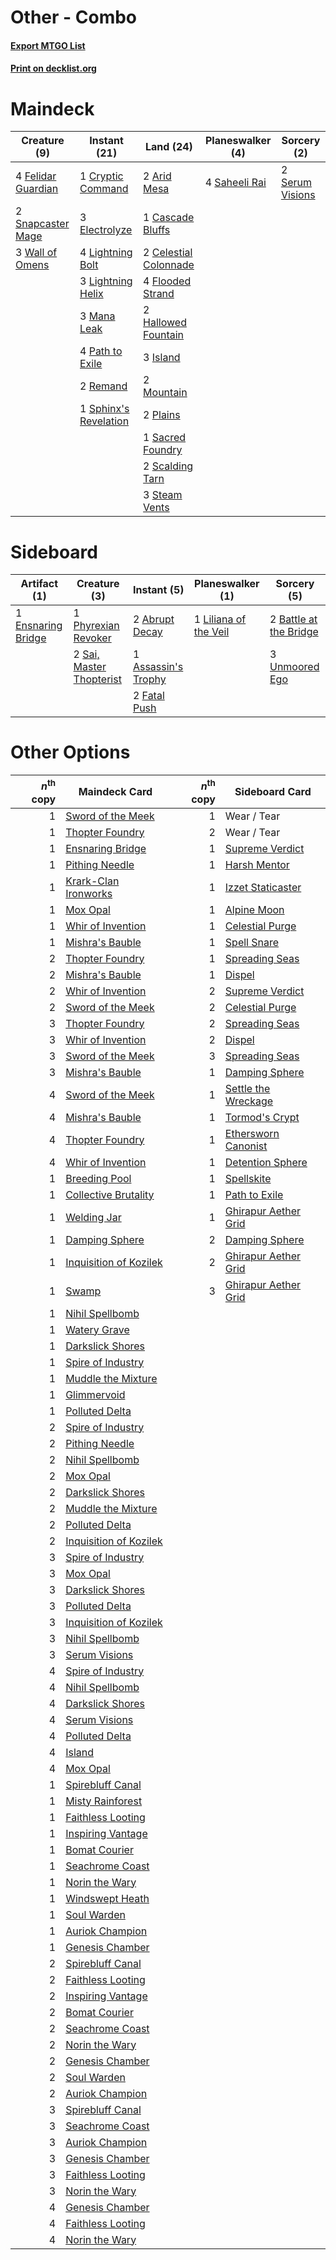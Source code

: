 # Other - Combo

#### [Export MTGO List](../collection/Other%20-%20Combo/Other%20-%20Combo.txt)
#### [Print on decklist.org](http://decklist.org/?deckmain=2%09Arid%20Mesa%0A1%09Cascade%20Bluffs%0A2%09Celestial%20Colonnade%0A1%09Cryptic%20Command%0A3%09Electrolyze%0A4%09Felidar%20Guardian%0A4%09Flooded%20Strand%0A2%09Hallowed%20Fountain%0A3%09Island%0A4%09Lightning%20Bolt%0A3%09Lightning%20Helix%0A3%09Mana%20Leak%0A2%09Mountain%0A4%09Path%20to%20Exile%0A2%09Plains%0A2%09Remand%0A1%09Sacred%20Foundry%0A4%09Saheeli%20Rai%0A2%09Scalding%20Tarn%0A2%09Serum%20Visions%0A2%09Snapcaster%20Mage%0A1%09Sphinx's%20Revelation%0A3%09Steam%20Vents%0A3%09Wall%20of%20Omens&deckside=2%09Abrupt%20Decay%0A1%09Assassin's%20Trophy%0A2%09Battle%20at%20the%20Bridge%0A1%09Ensnaring%20Bridge%0A2%09Fatal%20Push%0A1%09Liliana%20of%20the%20Veil%0A1%09Phyrexian%20Revoker%0A2%09Sai,%20Master%20Thopterist%0A3%09Unmoored%20Ego)
# Maindeck

|                                        Creature (9)                                         |                                          Instant (21)                                          |                                           Land (24)                                            |                                    Planeswalker (4)                                    |                                       Sorcery (2)                                        |
|---------------------------------------------------------------------------------------------|------------------------------------------------------------------------------------------------|------------------------------------------------------------------------------------------------|----------------------------------------------------------------------------------------|------------------------------------------------------------------------------------------|
|4 [Felidar Guardian](http://gatherer.wizards.com/Pages/Card/Details.aspx?multiverseid=423686)|1 [Cryptic Command](http://gatherer.wizards.com/Pages/Card/Details.aspx?multiverseid=370439)    |2 [Arid Mesa](http://gatherer.wizards.com/Pages/Card/Details.aspx?multiverseid=426054)          |4 [Saheeli Rai](http://gatherer.wizards.com/Pages/Card/Details.aspx?multiverseid=417759)|2 [Serum Visions](http://gatherer.wizards.com/Pages/Card/Details.aspx?multiverseid=425874)|
|2 [Snapcaster Mage](http://gatherer.wizards.com/Pages/Card/Details.aspx?multiverseid=425875) |3 [Electrolyze](http://gatherer.wizards.com/Pages/Card/Details.aspx?multiverseid=370376)        |1 [Cascade Bluffs](http://gatherer.wizards.com/Pages/Card/Details.aspx?multiverseid=442226)     |                                                                                        |                                                                                          |
|3 [Wall of Omens](http://gatherer.wizards.com/Pages/Card/Details.aspx?multiverseid=413576)   |4 [Lightning Bolt](http://gatherer.wizards.com/Pages/Card/Details.aspx?multiverseid=234704)     |2 [Celestial Colonnade](http://gatherer.wizards.com/Pages/Card/Details.aspx?multiverseid=177545)|                                                                                        |                                                                                          |
|                                                                                             |3 [Lightning Helix](http://gatherer.wizards.com/Pages/Card/Details.aspx?multiverseid=205361)    |4 [Flooded Strand](http://gatherer.wizards.com/Pages/Card/Details.aspx?multiverseid=405098)     |                                                                                        |                                                                                          |
|                                                                                             |3 [Mana Leak](http://gatherer.wizards.com/Pages/Card/Details.aspx?multiverseid=397773)          |2 [Hallowed Fountain](http://gatherer.wizards.com/Pages/Card/Details.aspx?multiverseid=405100)  |                                                                                        |                                                                                          |
|                                                                                             |4 [Path to Exile](http://gatherer.wizards.com/Pages/Card/Details.aspx?multiverseid=370408)      |3 [Island](http://gatherer.wizards.com/Pages/Card/Details.aspx?multiverseid=439602)             |                                                                                        |                                                                                          |
|                                                                                             |2 [Remand](http://gatherer.wizards.com/Pages/Card/Details.aspx?multiverseid=397881)             |2 [Mountain](http://gatherer.wizards.com/Pages/Card/Details.aspx?multiverseid=439604)           |                                                                                        |                                                                                          |
|                                                                                             |1 [Sphinx's Revelation](http://gatherer.wizards.com/Pages/Card/Details.aspx?multiverseid=426012)|2 [Plains](http://gatherer.wizards.com/Pages/Card/Details.aspx?multiverseid=439601)             |                                                                                        |                                                                                          |
|                                                                                             |                                                                                                |1 [Sacred Foundry](http://gatherer.wizards.com/Pages/Card/Details.aspx?multiverseid=405106)     |                                                                                        |                                                                                          |
|                                                                                             |                                                                                                |2 [Scalding Tarn](http://gatherer.wizards.com/Pages/Card/Details.aspx?multiverseid=426069)      |                                                                                        |                                                                                          |
|                                                                                             |                                                                                                |3 [Steam Vents](http://gatherer.wizards.com/Pages/Card/Details.aspx?multiverseid=405109)        |                                                                                        |                                                                                          |


# Sideboard

|                                        Artifact (1)                                         |                                           Creature (3)                                            |                                         Instant (5)                                          |                                        Planeswalker (1)                                        |                                           Sorcery (5)                                           |
|---------------------------------------------------------------------------------------------|---------------------------------------------------------------------------------------------------|----------------------------------------------------------------------------------------------|------------------------------------------------------------------------------------------------|-------------------------------------------------------------------------------------------------|
|1 [Ensnaring Bridge](http://gatherer.wizards.com/Pages/Card/Details.aspx?multiverseid=442213)|1 [Phyrexian Revoker](http://gatherer.wizards.com/Pages/Card/Details.aspx?multiverseid=220589)     |2 [Abrupt Decay](http://gatherer.wizards.com/Pages/Card/Details.aspx?multiverseid=425971)     |1 [Liliana of the Veil](http://gatherer.wizards.com/Pages/Card/Details.aspx?multiverseid=425901)|2 [Battle at the Bridge](http://gatherer.wizards.com/Pages/Card/Details.aspx?multiverseid=423720)|
|                                                                                             |2 [Sai, Master Thopterist](http://gatherer.wizards.com/Pages/Card/Details.aspx?multiverseid=447205)|1 [Assassin's Trophy](http://gatherer.wizards.com/Pages/Card/Details.aspx?multiverseid=452902)|                                                                                                |3 [Unmoored Ego](http://gatherer.wizards.com/Pages/Card/Details.aspx?multiverseid=452962)        |
|                                                                                             |                                                                                                   |2 [Fatal Push](http://gatherer.wizards.com/Pages/Card/Details.aspx?multiverseid=423724)       |                                                                                                |                                                                                                 |


# Other Options

|*n*<sup>th</sup> copy|                                          Maindeck Card                                          |*n*<sup>th</sup> copy|                                        Sideboard Card                                         |
|--------------------:|-------------------------------------------------------------------------------------------------|--------------------:|-----------------------------------------------------------------------------------------------|
|                    1|[Sword of the Meek](http://gatherer.wizards.com/Pages/Card/Details.aspx?multiverseid=126215)     |                    1|Wear / Tear                                                                                    |
|                    1|[Thopter Foundry](http://gatherer.wizards.com/Pages/Card/Details.aspx?multiverseid=420854)       |                    2|Wear / Tear                                                                                    |
|                    1|[Ensnaring Bridge](http://gatherer.wizards.com/Pages/Card/Details.aspx?multiverseid=442213)      |                    1|[Supreme Verdict](http://gatherer.wizards.com/Pages/Card/Details.aspx?multiverseid=438776)     |
|                    1|[Pithing Needle](http://gatherer.wizards.com/Pages/Card/Details.aspx?multiverseid=425815)        |                    1|[Harsh Mentor](http://gatherer.wizards.com/Pages/Card/Details.aspx?multiverseid=426837)        |
|                    1|[Krark-Clan Ironworks](http://gatherer.wizards.com/Pages/Card/Details.aspx?multiverseid=51633)   |                    1|[Izzet Staticaster](http://gatherer.wizards.com/Pages/Card/Details.aspx?multiverseid=253638)   |
|                    1|[Mox Opal](http://gatherer.wizards.com/Pages/Card/Details.aspx?multiverseid=397719)              |                    1|[Alpine Moon](http://gatherer.wizards.com/Pages/Card/Details.aspx?multiverseid=447264)         |
|                    1|[Whir of Invention](http://gatherer.wizards.com/Pages/Card/Details.aspx?multiverseid=423716)     |                    1|[Celestial Purge](http://gatherer.wizards.com/Pages/Card/Details.aspx?multiverseid=397699)     |
|                    1|[Mishra's Bauble](http://gatherer.wizards.com/Pages/Card/Details.aspx?multiverseid=438787)       |                    1|[Spell Snare](http://gatherer.wizards.com/Pages/Card/Details.aspx?multiverseid=370447)         |
|                    2|[Thopter Foundry](http://gatherer.wizards.com/Pages/Card/Details.aspx?multiverseid=420854)       |                    1|[Spreading Seas](http://gatherer.wizards.com/Pages/Card/Details.aspx?multiverseid=190405)      |
|                    2|[Mishra's Bauble](http://gatherer.wizards.com/Pages/Card/Details.aspx?multiverseid=438787)       |                    1|[Dispel](http://gatherer.wizards.com/Pages/Card/Details.aspx?multiverseid=201562)              |
|                    2|[Whir of Invention](http://gatherer.wizards.com/Pages/Card/Details.aspx?multiverseid=423716)     |                    2|[Supreme Verdict](http://gatherer.wizards.com/Pages/Card/Details.aspx?multiverseid=438776)     |
|                    2|[Sword of the Meek](http://gatherer.wizards.com/Pages/Card/Details.aspx?multiverseid=126215)     |                    2|[Celestial Purge](http://gatherer.wizards.com/Pages/Card/Details.aspx?multiverseid=397699)     |
|                    3|[Thopter Foundry](http://gatherer.wizards.com/Pages/Card/Details.aspx?multiverseid=420854)       |                    2|[Spreading Seas](http://gatherer.wizards.com/Pages/Card/Details.aspx?multiverseid=190405)      |
|                    3|[Whir of Invention](http://gatherer.wizards.com/Pages/Card/Details.aspx?multiverseid=423716)     |                    2|[Dispel](http://gatherer.wizards.com/Pages/Card/Details.aspx?multiverseid=201562)              |
|                    3|[Sword of the Meek](http://gatherer.wizards.com/Pages/Card/Details.aspx?multiverseid=126215)     |                    3|[Spreading Seas](http://gatherer.wizards.com/Pages/Card/Details.aspx?multiverseid=190405)      |
|                    3|[Mishra's Bauble](http://gatherer.wizards.com/Pages/Card/Details.aspx?multiverseid=438787)       |                    1|[Damping Sphere](http://gatherer.wizards.com/Pages/Card/Details.aspx?multiverseid=443101)      |
|                    4|[Sword of the Meek](http://gatherer.wizards.com/Pages/Card/Details.aspx?multiverseid=126215)     |                    1|[Settle the Wreckage](http://gatherer.wizards.com/Pages/Card/Details.aspx?multiverseid=435186) |
|                    4|[Mishra's Bauble](http://gatherer.wizards.com/Pages/Card/Details.aspx?multiverseid=438787)       |                    1|[Tormod's Crypt](http://gatherer.wizards.com/Pages/Card/Details.aspx?multiverseid=389723)      |
|                    4|[Thopter Foundry](http://gatherer.wizards.com/Pages/Card/Details.aspx?multiverseid=420854)       |                    1|[Ethersworn Canonist](http://gatherer.wizards.com/Pages/Card/Details.aspx?multiverseid=370504) |
|                    4|[Whir of Invention](http://gatherer.wizards.com/Pages/Card/Details.aspx?multiverseid=423716)     |                    1|[Detention Sphere](http://gatherer.wizards.com/Pages/Card/Details.aspx?multiverseid=270356)    |
|                    1|[Breeding Pool](http://gatherer.wizards.com/Pages/Card/Details.aspx?multiverseid=405095)         |                    1|[Spellskite](http://gatherer.wizards.com/Pages/Card/Details.aspx?multiverseid=397743)          |
|                    1|[Collective Brutality](http://gatherer.wizards.com/Pages/Card/Details.aspx?multiverseid=414380)  |                    1|[Path to Exile](http://gatherer.wizards.com/Pages/Card/Details.aspx?multiverseid=370408)       |
|                    1|[Welding Jar](http://gatherer.wizards.com/Pages/Card/Details.aspx?multiverseid=48328)            |                    1|[Ghirapur Aether Grid](http://gatherer.wizards.com/Pages/Card/Details.aspx?multiverseid=398517)|
|                    1|[Damping Sphere](http://gatherer.wizards.com/Pages/Card/Details.aspx?multiverseid=443101)        |                    2|[Damping Sphere](http://gatherer.wizards.com/Pages/Card/Details.aspx?multiverseid=443101)      |
|                    1|[Inquisition of Kozilek](http://gatherer.wizards.com/Pages/Card/Details.aspx?multiverseid=425900)|                    2|[Ghirapur Aether Grid](http://gatherer.wizards.com/Pages/Card/Details.aspx?multiverseid=398517)|
|                    1|[Swamp](http://gatherer.wizards.com/Pages/Card/Details.aspx?multiverseid=439603)                 |                    3|[Ghirapur Aether Grid](http://gatherer.wizards.com/Pages/Card/Details.aspx?multiverseid=398517)|
|                    1|[Nihil Spellbomb](http://gatherer.wizards.com/Pages/Card/Details.aspx?multiverseid=442215)       |                     |                                                                                               |
|                    1|[Watery Grave](http://gatherer.wizards.com/Pages/Card/Details.aspx?multiverseid=405114)          |                     |                                                                                               |
|                    1|[Darkslick Shores](http://gatherer.wizards.com/Pages/Card/Details.aspx?multiverseid=209400)      |                     |                                                                                               |
|                    1|[Spire of Industry](http://gatherer.wizards.com/Pages/Card/Details.aspx?multiverseid=423851)     |                     |                                                                                               |
|                    1|[Muddle the Mixture](http://gatherer.wizards.com/Pages/Card/Details.aspx?multiverseid=88955)     |                     |                                                                                               |
|                    1|[Glimmervoid](http://gatherer.wizards.com/Pages/Card/Details.aspx?multiverseid=370425)           |                     |                                                                                               |
|                    1|[Polluted Delta](http://gatherer.wizards.com/Pages/Card/Details.aspx?multiverseid=405104)        |                     |                                                                                               |
|                    2|[Spire of Industry](http://gatherer.wizards.com/Pages/Card/Details.aspx?multiverseid=423851)     |                     |                                                                                               |
|                    2|[Pithing Needle](http://gatherer.wizards.com/Pages/Card/Details.aspx?multiverseid=425815)        |                     |                                                                                               |
|                    2|[Nihil Spellbomb](http://gatherer.wizards.com/Pages/Card/Details.aspx?multiverseid=442215)       |                     |                                                                                               |
|                    2|[Mox Opal](http://gatherer.wizards.com/Pages/Card/Details.aspx?multiverseid=397719)              |                     |                                                                                               |
|                    2|[Darkslick Shores](http://gatherer.wizards.com/Pages/Card/Details.aspx?multiverseid=209400)      |                     |                                                                                               |
|                    2|[Muddle the Mixture](http://gatherer.wizards.com/Pages/Card/Details.aspx?multiverseid=88955)     |                     |                                                                                               |
|                    2|[Polluted Delta](http://gatherer.wizards.com/Pages/Card/Details.aspx?multiverseid=405104)        |                     |                                                                                               |
|                    2|[Inquisition of Kozilek](http://gatherer.wizards.com/Pages/Card/Details.aspx?multiverseid=425900)|                     |                                                                                               |
|                    3|[Spire of Industry](http://gatherer.wizards.com/Pages/Card/Details.aspx?multiverseid=423851)     |                     |                                                                                               |
|                    3|[Mox Opal](http://gatherer.wizards.com/Pages/Card/Details.aspx?multiverseid=397719)              |                     |                                                                                               |
|                    3|[Darkslick Shores](http://gatherer.wizards.com/Pages/Card/Details.aspx?multiverseid=209400)      |                     |                                                                                               |
|                    3|[Polluted Delta](http://gatherer.wizards.com/Pages/Card/Details.aspx?multiverseid=405104)        |                     |                                                                                               |
|                    3|[Inquisition of Kozilek](http://gatherer.wizards.com/Pages/Card/Details.aspx?multiverseid=425900)|                     |                                                                                               |
|                    3|[Nihil Spellbomb](http://gatherer.wizards.com/Pages/Card/Details.aspx?multiverseid=442215)       |                     |                                                                                               |
|                    3|[Serum Visions](http://gatherer.wizards.com/Pages/Card/Details.aspx?multiverseid=425874)         |                     |                                                                                               |
|                    4|[Spire of Industry](http://gatherer.wizards.com/Pages/Card/Details.aspx?multiverseid=423851)     |                     |                                                                                               |
|                    4|[Nihil Spellbomb](http://gatherer.wizards.com/Pages/Card/Details.aspx?multiverseid=442215)       |                     |                                                                                               |
|                    4|[Darkslick Shores](http://gatherer.wizards.com/Pages/Card/Details.aspx?multiverseid=209400)      |                     |                                                                                               |
|                    4|[Serum Visions](http://gatherer.wizards.com/Pages/Card/Details.aspx?multiverseid=425874)         |                     |                                                                                               |
|                    4|[Polluted Delta](http://gatherer.wizards.com/Pages/Card/Details.aspx?multiverseid=405104)        |                     |                                                                                               |
|                    4|[Island](http://gatherer.wizards.com/Pages/Card/Details.aspx?multiverseid=439602)                |                     |                                                                                               |
|                    4|[Mox Opal](http://gatherer.wizards.com/Pages/Card/Details.aspx?multiverseid=397719)              |                     |                                                                                               |
|                    1|[Spirebluff Canal](http://gatherer.wizards.com/Pages/Card/Details.aspx?multiverseid=417822)      |                     |                                                                                               |
|                    1|[Misty Rainforest](http://gatherer.wizards.com/Pages/Card/Details.aspx?multiverseid=426065)      |                     |                                                                                               |
|                    1|[Faithless Looting](http://gatherer.wizards.com/Pages/Card/Details.aspx?multiverseid=413670)     |                     |                                                                                               |
|                    1|[Inspiring Vantage](http://gatherer.wizards.com/Pages/Card/Details.aspx?multiverseid=417819)     |                     |                                                                                               |
|                    1|[Bomat Courier](http://gatherer.wizards.com/Pages/Card/Details.aspx?multiverseid=417772)         |                     |                                                                                               |
|                    1|[Seachrome Coast](http://gatherer.wizards.com/Pages/Card/Details.aspx?multiverseid=209399)       |                     |                                                                                               |
|                    1|[Norin the Wary](http://gatherer.wizards.com/Pages/Card/Details.aspx?multiverseid=113512)        |                     |                                                                                               |
|                    1|[Windswept Heath](http://gatherer.wizards.com/Pages/Card/Details.aspx?multiverseid=405115)       |                     |                                                                                               |
|                    1|[Soul Warden](http://gatherer.wizards.com/Pages/Card/Details.aspx?multiverseid=205351)           |                     |                                                                                               |
|                    1|[Auriok Champion](http://gatherer.wizards.com/Pages/Card/Details.aspx?multiverseid=438575)       |                     |                                                                                               |
|                    1|[Genesis Chamber](http://gatherer.wizards.com/Pages/Card/Details.aspx?multiverseid=46160)        |                     |                                                                                               |
|                    2|[Spirebluff Canal](http://gatherer.wizards.com/Pages/Card/Details.aspx?multiverseid=417822)      |                     |                                                                                               |
|                    2|[Faithless Looting](http://gatherer.wizards.com/Pages/Card/Details.aspx?multiverseid=413670)     |                     |                                                                                               |
|                    2|[Inspiring Vantage](http://gatherer.wizards.com/Pages/Card/Details.aspx?multiverseid=417819)     |                     |                                                                                               |
|                    2|[Bomat Courier](http://gatherer.wizards.com/Pages/Card/Details.aspx?multiverseid=417772)         |                     |                                                                                               |
|                    2|[Seachrome Coast](http://gatherer.wizards.com/Pages/Card/Details.aspx?multiverseid=209399)       |                     |                                                                                               |
|                    2|[Norin the Wary](http://gatherer.wizards.com/Pages/Card/Details.aspx?multiverseid=113512)        |                     |                                                                                               |
|                    2|[Genesis Chamber](http://gatherer.wizards.com/Pages/Card/Details.aspx?multiverseid=46160)        |                     |                                                                                               |
|                    2|[Soul Warden](http://gatherer.wizards.com/Pages/Card/Details.aspx?multiverseid=205351)           |                     |                                                                                               |
|                    2|[Auriok Champion](http://gatherer.wizards.com/Pages/Card/Details.aspx?multiverseid=438575)       |                     |                                                                                               |
|                    3|[Spirebluff Canal](http://gatherer.wizards.com/Pages/Card/Details.aspx?multiverseid=417822)      |                     |                                                                                               |
|                    3|[Seachrome Coast](http://gatherer.wizards.com/Pages/Card/Details.aspx?multiverseid=209399)       |                     |                                                                                               |
|                    3|[Auriok Champion](http://gatherer.wizards.com/Pages/Card/Details.aspx?multiverseid=438575)       |                     |                                                                                               |
|                    3|[Genesis Chamber](http://gatherer.wizards.com/Pages/Card/Details.aspx?multiverseid=46160)        |                     |                                                                                               |
|                    3|[Faithless Looting](http://gatherer.wizards.com/Pages/Card/Details.aspx?multiverseid=413670)     |                     |                                                                                               |
|                    3|[Norin the Wary](http://gatherer.wizards.com/Pages/Card/Details.aspx?multiverseid=113512)        |                     |                                                                                               |
|                    4|[Genesis Chamber](http://gatherer.wizards.com/Pages/Card/Details.aspx?multiverseid=46160)        |                     |                                                                                               |
|                    4|[Faithless Looting](http://gatherer.wizards.com/Pages/Card/Details.aspx?multiverseid=413670)     |                     |                                                                                               |
|                    4|[Norin the Wary](http://gatherer.wizards.com/Pages/Card/Details.aspx?multiverseid=113512)        |                     |                                                                                               |

